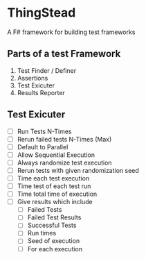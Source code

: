 # ThingStead


A F# framework for building test frameworks

## Parts of a test Framework

1. Test Finder / Definer
1. Assertions
1. Test Exicuter
1. Results Reporter

## Test Exicuter
- [ ] Run Tests N-Times
- [ ] Rerun failed tests N-Times (Max)
- [ ] Default to Parallel
- [ ] Allow Sequential Execution
- [ ] Always randomize test execution
- [ ] Rerun tests with given randomization seed
- [ ] Time each test execution
- [ ] Time test of each test run
- [ ] Time total time of execution
- [ ] Give results which include
    - [ ] Failed Tests
    - [ ] Failed Test Results
    - [ ] Successful Tests
    - [ ] Run times
    - [ ] Seed of execution
    - [ ] For each execution
